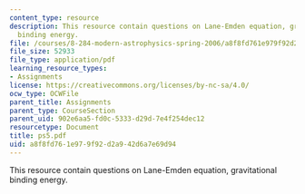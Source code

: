 ```yaml
---
content_type: resource
description: This resource contain questions on Lane-Emden equation, gravitational
  binding energy.
file: /courses/8-284-modern-astrophysics-spring-2006/a8f8fd761e979f92d2a942d6a7e69d94_ps5.pdf
file_size: 52933
file_type: application/pdf
learning_resource_types:
- Assignments
license: https://creativecommons.org/licenses/by-nc-sa/4.0/
ocw_type: OCWFile
parent_title: Assignments
parent_type: CourseSection
parent_uid: 902e6aa5-fd0c-5333-d29d-7e4f254dec12
resourcetype: Document
title: ps5.pdf
uid: a8f8fd76-1e97-9f92-d2a9-42d6a7e69d94
---
```

This resource contain questions on Lane-Emden equation, gravitational binding energy.